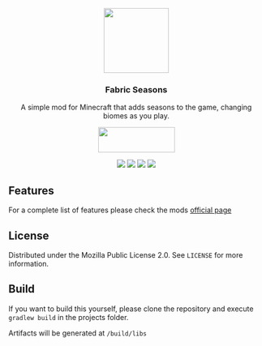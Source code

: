 <p align="center"><img src="https://i.imgur.com/CD1pYdR.png" width="128" height="128"></p>
<h3 align="center">Fabric Seasons</h3>
<p align="center">A simple mod for Minecraft that adds seasons to the game, changing biomes as you play.</p>
<p align="center">
  <a title="Fabric API" href="https://github.com/FabricMC/fabric">
    <img src="https://i.imgur.com/Ol1Tcf8.png" width="151" height="50" />
  </a>
</p>
<p align="center">
  <a href="https://github.com/lucaargolo/fabric-seasons/actions"><img src="https://github.com/lucaargolo/fabric-seasons/workflows/Build/badge.svg"/></a>
  <a href="https://opensource.org/licenses/MPL-2.0"><img src="https://img.shields.io/badge/License-MPL%202.0-brightgreen.svg"></a>
    <a href="https://www.curseforge.com/minecraft/mc-mods/fabric-seasons"><img src="http://cf.way2muchnoise.eu/versions/413523_latest.svg"></a>
  <a href="https://www.curseforge.com/minecraft/mc-mods/fabric-seasons"><img src="http://cf.way2muchnoise.eu/413523.svg"></a>
</p>

## Features
For a complete list of features please check the mods [official page](https://www.curseforge.com/minecraft/mc-mods/fabric-seasons)

## License
Distributed under the Mozilla Public License 2.0. See `LICENSE` for more information.

## Build
If you want to build this yourself, please clone the repository and execute `gradlew build` in the projects folder. 

Artifacts will be generated at `/build/libs`



